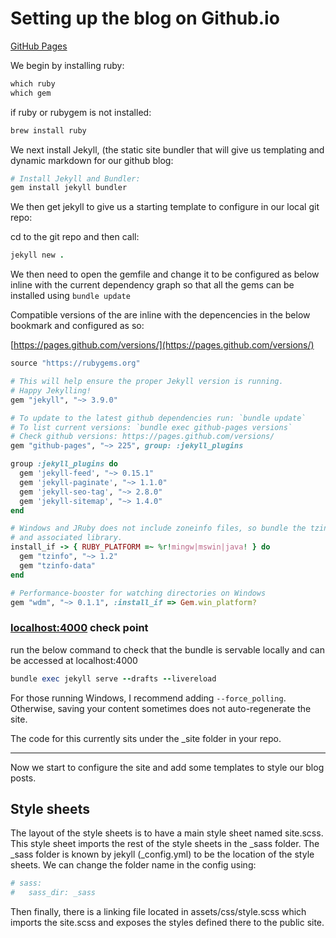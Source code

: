 # Setting up the blog on Github.io

[GitHub Pages](https://pages.github.com/)

We begin by installing ruby:

```ruby
which ruby
which gem
```

if ruby or rubygem is not installed:

```ruby
brew install ruby
```

We next install Jekyll, (the static site bundler that will give us templating and dynamic markdown for our github blog:

```ruby
# Install Jekyll and Bundler:
gem install jekyll bundler
```

We then get jekyll to give us a starting template to configure in our local git repo:

cd to the git repo and then call:

```ruby
jekyll new .
```

We then need to open the gemfile and change it to be configured as below inline with the current dependency graph so that all the gems can be installed using `bundle update`

Compatible versions of the are inline with the depencencies in the below bookmark and configured as so:

[https://pages.github.com/versions/](https://pages.github.com/versions/)

```ruby
source "https://rubygems.org"

# This will help ensure the proper Jekyll version is running.
# Happy Jekylling!
gem "jekyll", "~> 3.9.0"

# To update to the latest github dependencies run: `bundle update`
# To list current versions: `bundle exec github-pages versions`
# Check github versions: https://pages.github.com/versions/
gem "github-pages", "~> 225", group: :jekyll_plugins

group :jekyll_plugins do
  gem 'jekyll-feed', "~> 0.15.1"
  gem 'jekyll-paginate', "~> 1.1.0"
  gem 'jekyll-seo-tag', "~> 2.8.0"
  gem 'jekyll-sitemap', "~> 1.4.0"
end

# Windows and JRuby does not include zoneinfo files, so bundle the tzinfo-data gem
# and associated library.
install_if -> { RUBY_PLATFORM =~ %r!mingw|mswin|java! } do
  gem "tzinfo", "~> 1.2"
  gem "tzinfo-data"
end

# Performance-booster for watching directories on Windows
gem "wdm", "~> 0.1.1", :install_if => Gem.win_platform?
```

### [localhost:4000](http://localhost:4000) check point

run the below command to check that the bundle is servable locally and can be accessed at localhost:4000

```ruby
bundle exec jekyll serve --drafts --livereload
```

For those running Windows, I recommend adding `--force_polling`. Otherwise, saving your content sometimes does not auto-regenerate the site.

The code for this currently sits under the _site folder in your repo.

---

Now we start to configure the site and add some templates to style our blog posts.

## Style sheets

The layout of the style sheets is to have a main style sheet named site.scss. This style sheet imports the rest of the style sheets in the _sass folder. The _sass folder is known by jekyll (_config.yml) to be the location of the style sheets. We can change the folder name in the config using:
```YAML
# sass:
#   sass_dir: _sass
```
Then finally, there is a linking file located in assets/css/style.scss which imports the site.scss and exposes the styles defined there to the public site.